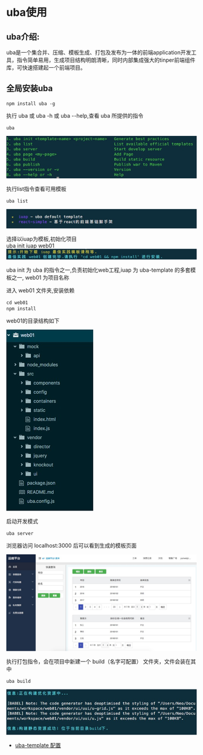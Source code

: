 # uba使用

## uba介绍:

uba是一个集合并、压缩、模板生成、打包及发布为一体的前端application开发工具，指令简单易用，生成项目结构明朗清晰，同时内部集成强大的tinper前端组件库，可快速搭建起一个前端项目。

## 全局安装uba

    npm install uba -g
执行 uba 或 uba -h 或 uba --help,查看 uba 所提供的指令

    uba
![alt text][id]

[id]: /assets/images/docs/order_list.png "指令集"
执行list指令查看可用模板

    uba list
![alt text][id1]

[id1]: /assets/images/docs/uba_list.png "指令集"
选择以iuap为模板,初始化项目
​    
    uba init iuap web01
![alt text][id2]

[id2]: /assets/images/docs/uba_init.png "指令集"
uba init 为 uba 的指令之一,负责初始化web工程,iuap 为 uba-template 的多套模板之一, web01 为项目名称

进入 web01 文件夹,安装依赖

    cd web01
    npm install
web01的目录结构如下

![alt text][id3]

[id3]: /assets/images/docs/file_tree.png "指令集"
启动开发模式

    uba server
浏览器访问 localhost:3000 后可以看到生成的模板页面

![alt text][id4]

[id4]: /assets/images/docs/iuap.png "指令集"

执行打包指令，会在项目中新建一个 build（名字可配置） 文件夹，文件会装在其中

    uba build
![alt text][id5]

[id5]: /assets/images/docs/uba_build.png "指令集"

* [uba-template 配置](uba-template.md)